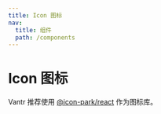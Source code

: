 ```yaml
---
title: Icon 图标
nav:
  title: 组件
  path: /components
---
```


# Icon 图标

Vantr 推荐使用 [@icon-park/react](https://github.com/bytedance/IconPark/blob/master/packages/react/README.zh-CN.md) 作为图标库。

<code src="./demo/index" hidden/>

## 基础用法

<code src="./demo/basic" pure/>

## 图标尺寸

<code src="./demo/size" pure/>

## 自定义颜色

<code src="./demo/color" pure/>

<API />
